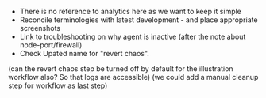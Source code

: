 - There is no reference to analytics here as we want to keep it simple
- Reconcile terminologies with latest development - and place appropriate screenshots
- Link to troubleshooting on why agent is inactive (after the note about node-port/firewall) 
- Check Upated name for "revert chaos". 

(can the revert chaos step be turned off by default for the illustration workflow also? So that logs are accessible)
(we could add a manual cleanup step for workflow as last step)
